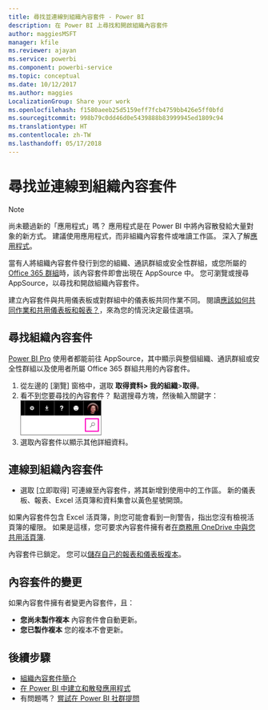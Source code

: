 ```yaml
---
title: 尋找並連線到組織內容套件 - Power BI
description: 在 Power BI 上尋找和開啟組織內容套件
author: maggiesMSFT
manager: kfile
ms.reviewer: ajayan
ms.service: powerbi
ms.component: powerbi-service
ms.topic: conceptual
ms.date: 10/12/2017
ms.author: maggies
LocalizationGroup: Share your work
ms.openlocfilehash: f1580aeeb25d5159eff7fcb4759bb426e5ff0bfd
ms.sourcegitcommit: 998b79c0dd46d0e5439888b83999945ed1809c94
ms.translationtype: HT
ms.contentlocale: zh-TW
ms.lasthandoff: 05/17/2018
---
```

# <a name="find-and-connect-to-an-organizational-content-pack"></a>尋找並連線到組織內容套件
> [!NOTE]
> 尚未聽過新的「應用程式」嗎？ 應用程式是在 Power BI 中將內容散發給大量對象的新方式。 建議使用應用程式，而非組織內容套件或唯讀工作區。 深入了解[應用程式](service-install-use-apps.md)。
> 
> 

當有人將組織內容套件發行到您的組織、通訊群組或安全性群組，或您所屬的 [Office 365 群組](https://support.office.com/article/Create-a-group-in-Office-365-7124dc4c-1de9-40d4-b096-e8add19209e9)時，該內容套件即會出現在 AppSource 中。  您可瀏覽或搜尋 AppSource，以尋找和開啟組織內容套件。

建立內容套件與共用儀表板或對群組中的儀表板共同作業不同。 閱讀[應該如何共同作業和共用儀表板和報表？](service-how-to-collaborate-distribute-dashboards-reports.md)，來為您的情況決定最佳選項。

## <a name="find-an-organizational-content-pack"></a>尋找組織內容套件
[Power BI Pro](https://powerbi.microsoft.com/pricing) 使用者都能前往 AppSource，其中顯示與整個組織、通訊群組或安全性群組以及使用者所屬 Office 365 群組共用的內容套件。  

1. 從左邊的 [瀏覽] 窗格中，選取 **取得資料\> 我的組織**\>**取得**。
2. 看不到您要尋找的內容套件？ 點選搜尋方塊，然後輸入關鍵字：  
    ![](media/service-organizational-content-pack-find-and-open/cp_searchbox.png)
3. 選取內容套件以顯示其他詳細資料。

## <a name="connect-to-an-organizational-content-pack"></a>連線到組織內容套件
* 選取 [立即取得] 可連線至內容套件，將其新增到使用中的工作區。 新的儀表板、報表、Excel 活頁簿和資料集會以黃色星號開頭。

如果內容套件包含 Excel 活頁簿，則您可能會看到一則警告，指出您沒有檢視活頁簿的權限。 如果是這樣，您可要求內容套件擁有者[在商務用 OneDrive 中與您共用活頁簿](https://support.office.com/en-us/article/Share-documents-or-folders-in-Office-365-1fe37332-0f9a-4719-970e-d2578da4941c). 

內容套件已鎖定。 您可以[儲存自己的報表和儀表板複本](service-organizational-content-pack-copy-refresh-access.md)。 

## <a name="changes-to-the-content-pack"></a>內容套件的變更
如果內容套件擁有者變更內容套件，且： 

* **您尚未製作複本** 內容套件會自動更新。
* **您已製作複本** 您的複本不會更新。 

## <a name="next-steps"></a>後續步驟
* [組織內容套件簡介](service-organizational-content-pack-introduction.md)  
* [在 Power BI 中建立和散發應用程式](service-create-distribute-apps.md)
* 有問題嗎？ [嘗試在 Power BI 社群提問](http://community.powerbi.com/)

